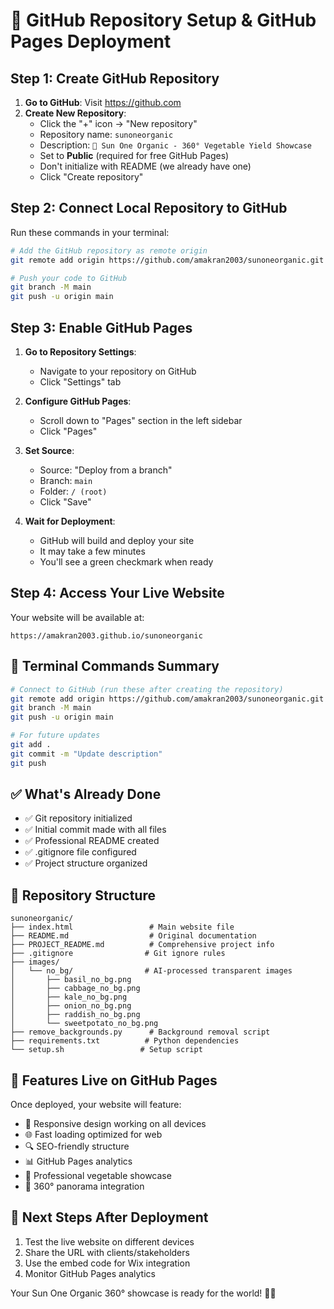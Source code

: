 # 🚀 GitHub Repository Setup & GitHub Pages Deployment

## Step 1: Create GitHub Repository

1. **Go to GitHub**: Visit https://github.com
2. **Create New Repository**:
   - Click the "+" icon → "New repository"
   - Repository name: `sunoneorganic`
   - Description: `🌱 Sun One Organic - 360° Vegetable Yield Showcase`
   - Set to **Public** (required for free GitHub Pages)
   - Don't initialize with README (we already have one)
   - Click "Create repository"

## Step 2: Connect Local Repository to GitHub

Run these commands in your terminal:

```bash
# Add the GitHub repository as remote origin
git remote add origin https://github.com/amakran2003/sunoneorganic.git

# Push your code to GitHub
git branch -M main
git push -u origin main
```

## Step 3: Enable GitHub Pages

1. **Go to Repository Settings**:
   - Navigate to your repository on GitHub
   - Click "Settings" tab
   
2. **Configure GitHub Pages**:
   - Scroll down to "Pages" section in the left sidebar
   - Click "Pages"
   
3. **Set Source**:
   - Source: "Deploy from a branch"
   - Branch: `main`
   - Folder: `/ (root)`
   - Click "Save"

4. **Wait for Deployment**:
   - GitHub will build and deploy your site
   - It may take a few minutes
   - You'll see a green checkmark when ready

## Step 4: Access Your Live Website

Your website will be available at:
```
https://amakran2003.github.io/sunoneorganic
```

## 🔧 Terminal Commands Summary

```bash
# Connect to GitHub (run these after creating the repository)
git remote add origin https://github.com/amakran2003/sunoneorganic.git
git branch -M main
git push -u origin main

# For future updates
git add .
git commit -m "Update description"
git push
```

## ✅ What's Already Done

- ✅ Git repository initialized
- ✅ Initial commit made with all files
- ✅ Professional README created
- ✅ .gitignore file configured
- ✅ Project structure organized

## 📁 Repository Structure

```
sunoneorganic/
├── index.html                 # Main website file
├── README.md                  # Original documentation
├── PROJECT_README.md          # Comprehensive project info
├── .gitignore                # Git ignore rules
├── images/
│   └── no_bg/                # AI-processed transparent images
│       ├── basil_no_bg.png
│       ├── cabbage_no_bg.png
│       ├── kale_no_bg.png
│       ├── onion_no_bg.png
│       ├── raddish_no_bg.png
│       └── sweetpotato_no_bg.png
├── remove_backgrounds.py      # Background removal script
├── requirements.txt          # Python dependencies
└── setup.sh                 # Setup script
```

## 🌟 Features Live on GitHub Pages

Once deployed, your website will feature:
- 📱 Responsive design working on all devices
- 🌐 Fast loading optimized for web
- 🔍 SEO-friendly structure
- 📊 GitHub Pages analytics
- 🌱 Professional vegetable showcase
- 🎯 360° panorama integration

## 📝 Next Steps After Deployment

1. Test the live website on different devices
2. Share the URL with clients/stakeholders
3. Use the embed code for Wix integration
4. Monitor GitHub Pages analytics

Your Sun One Organic 360° showcase is ready for the world! 🌱✨
